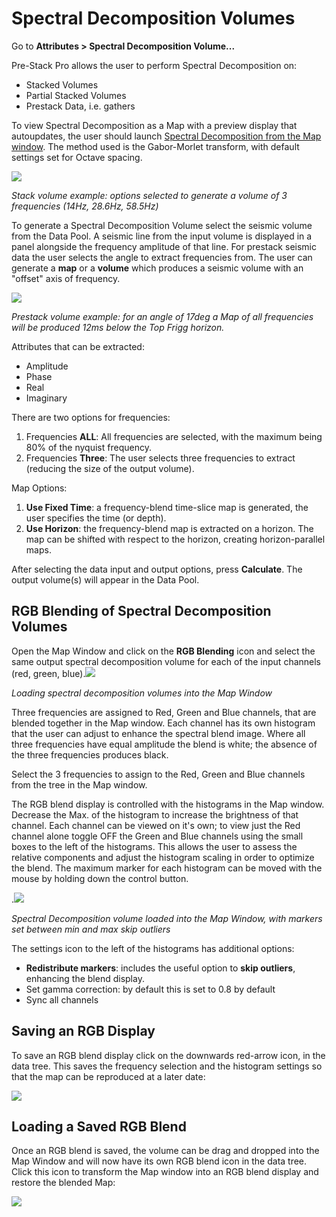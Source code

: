# Spectral Decomposition Volumes

Go to **Attributes &gt; Spectral Decomposition Volume...**

Pre-Stack Pro allows the user to perform Spectral Decomposition on:

* Stacked Volumes
* Partial Stacked Volumes
* Prestack Data, i.e. gathers

To view Spectral Decomposition as a Map with a preview display that autoupdates, the user should launch [Spectral Decomposition from the Map window](../../viewers/readme.6/spectral-decomposition.md). The method used is the Gabor-Morlet transform, with default settings set for Octave spacing.

![](../../.gitbook/assets/sp_decompvol_02.png)

_Stack volume example: options selected to generate a volume of 3 frequencies \(14Hz, 28.6Hz, 58.5Hz\)_

To generate a Spectral Decomposition Volume select the seismic volume from the Data Pool. A seismic line from the input volume is displayed in a panel alongside the frequency amplitude of that line. For prestack seismic data the user selects the angle to extract frequencies from. The user can generate a **map** or a **volume** which produces a seismic volume with an "offset" axis of frequency.

![](../../.gitbook/assets/sp_decompvol_prestack_03.png)

_Prestack volume example: for an angle of 17deg a Map of all frequencies will be produced 12ms below the Top Frigg horizon._

Attributes that can be extracted:

* Amplitude
* Phase
* Real
* Imaginary

There are two options for frequencies:

1. Frequencies **ALL**: All frequencies are selected, with the maximum being 80% of the nyquist frequency.  
2. Frequencies **Three**: The user selects three frequencies to extract \(reducing the size of the output volume\).

Map Options:

1. **Use Fixed Time**: a frequency-blend time-slice map is generated, the user specifies the time \(or depth\).
2. **Use Horizon**: the frequency-blend map is extracted on a horizon. The map can be shifted with respect to the horizon, creating horizon-parallel maps.

After selecting the data input and output options, press **Calculate**. The output volume\(s\) will appear in the Data Pool.

## RGB Blending of Spectral Decomposition Volumes

Open the Map Window and click on the **RGB Blending** icon and select the same output spectral decomposition volume for each of the input channels \(red, green, blue\).![](../../.gitbook/assets/sp_decompvol_loading-map_04.png)

_Loading spectral decomposition volumes into the Map Window_

Three frequencies are assigned to Red, Green and Blue channels, that are blended together in the Map window. Each channel has its own histogram that the user can adjust to enhance the spectral blend image. Where all three frequencies have equal amplitude the blend is white; the absence of the three frequencies produces black.

Select the 3 frequencies to assign to the Red, Green and Blue channels from the tree in the Map window.

The RGB blend display is controlled with the histograms in the Map window. Decrease the Max. of the histogram to increase the brightness of that channel. Each channel can be viewed on it's own; to view just the Red channel alone toggle OFF the Green and Blue channels using the small boxes to the left of the histograms. This allows the user to assess the relative components and adjust the histogram scaling in order to optimize the blend. The maximum marker for each histogram can be moved with the mouse by holding down the control button.

.![](../../.gitbook/assets/sp_decompvol_loading-map_05.png)

_Spectral Decomposition volume loaded into the Map Window, with markers set between min and max skip outliers_

The settings icon to the left of the histograms has additional options:

* **Redistribute markers**: includes the useful option to **skip outliers**, enhancing the blend display.
* Set gamma correction: by default this is set to 0.8 by default
* Sync all channels

## Saving an RGB Display

To save an RGB blend display click on the downwards red-arrow icon, in the data tree. This saves the frequency selection and the histogram settings so that the map can be reproduced at a later date:

![](../../.gitbook/assets/sp_decompvol_savingrgb_06.png)

## Loading a Saved RGB Blend

Once an RGB blend is saved, the volume can be drag and dropped into the Map Window and will now have its own RGB blend icon in the data tree. Click this icon to transform the Map window into an RGB blend display and restore the blended Map:

![](../../.gitbook/assets/sp_decompvol_reload_07.png)

